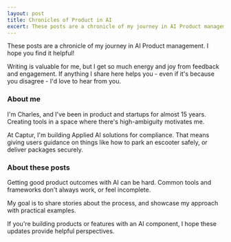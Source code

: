 ```yaml
---
layout: post
title: Chronicles of Product in AI 
excert: These posts are a chronicle of my journey in AI Product management. Here's some background;
---
```


These posts are a chronicle of my journey in AI Product management. I hope you find it helpful! 

Writing is valuable for me, but I get so much energy and joy from feedback and engagement. If anything I share here helps you - even if it's because you disagree - I'd love to hear from you. 

### About me
I'm Charles, and I've been in product and startups for almost 15 years. Creating tools in a space where there's high-ambiguity motivates me. 

At Captur, I'm building Applied AI solutions for compliance. That means giving users guidance on things like how to park an escooter safely, or deliver packages securely.

### About these posts
Getting good product outcomes with AI can be hard. Common tools and frameworks don't always work, or feel incomplete.

My goal is to share stories about the process, and showcase my approach with practical examples.

If you're building products or features with an AI component, I hope these updates provide helpful perspectives.
